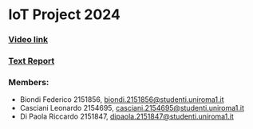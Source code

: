 # IoT Project 2024

### [Video link](https://youtu.be/uOjWqldErBI)

### [Text Report](https://github.com/FedBio01/IoT-project/blob/5fe79140623276ccabc3f4e870920f7ef18a8a2b/Report_IoT_2024_Biondi-Casciani-Di%20Paola.pdf)

### Members:
- Biondi Federico 2151856, biondi.2151856@studenti.uniroma1.it
- Casciani Leonardo 2154695, casciani.2154695@studenti.uniroma1.it
- Di Paola Riccardo 2151847, dipaola.2151847@studenti.uniroma1.it



